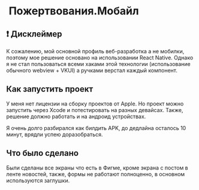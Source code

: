 #  Пожертвования.Мобайл
## ❗ Дисклеймер
К сожалению, мой основной профиль веб-разработка а не мобилки, поэтому мое решение основано на использовании React Native. Однако я не стал пользоваться всеми хаками этой технологии (использование обычного webview + VKUI) а ручками верстал каждый компонент.

## Как запустить проект
У меня нет лицензии на сборку проектов от Apple. Но проект можно запустить через Xcode и потестировать на разных девайсах.
Также, решение должно работать и на андроид устройствах.

Я очень долго разбирался как билдить APK, до дедлайна осталось 10 минут, врядли успею доразобраться.

## Что было сделано
Были сделаны все экраны что есть в Фигме, кроме экрана с постом в ленте новостей, также, формы не работают полноценно, в основном используются заглушки.
